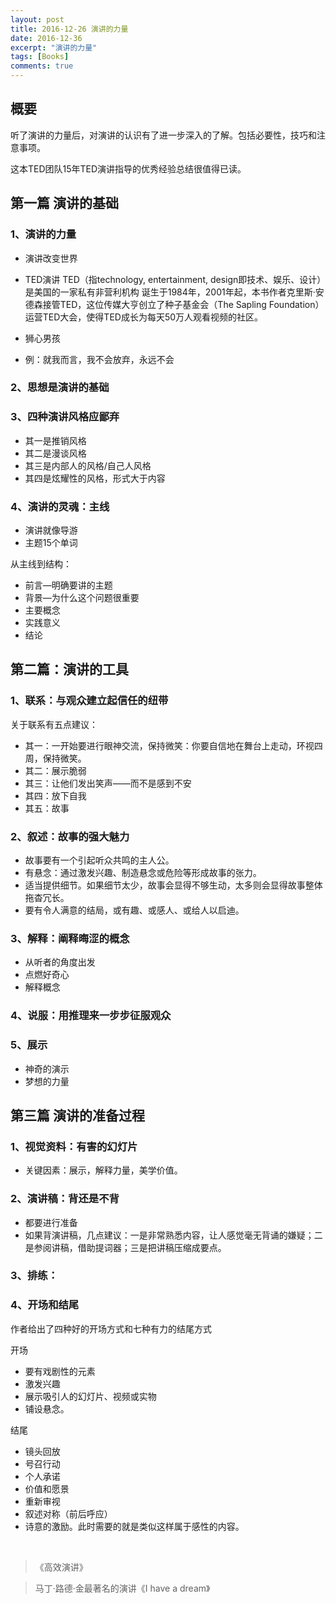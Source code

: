 ```yaml
---
layout: post
title: 2016-12-26 演讲的力量
date: 2016-12-36
excerpt: "演讲的力量"
tags: [Books]
comments: true
---
```


## 概要

听了演讲的力量后，对演讲的认识有了进一步深入的了解。包括必要性，技巧和注意事项。

这本TED团队15年TED演讲指导的优秀经验总结很值得已读。

## 第一篇  演讲的基础

### 1、演讲的力量

- 演讲改变世界
- TED演讲
    TED（指technology, entertainment, design即技术、娱乐、设计）是美国的一家私有非营利机构
    诞生于1984年，2001年起，本书作者克里斯·安德森接管TED，这位传媒大亨创立了种子基金会（The Sapling Foundation）
    运营TED大会，使得TED成长为每天50万人观看视频的社区。

- 狮心男孩
- 例：就我而言，我不会放弃，永远不会


### 2、思想是演讲的基础

### 3、四种演讲风格应鄙弃

- 其一是推销风格
- 其二是漫谈风格
- 其三是内部人的风格/自己人风格
- 其四是炫耀性的风格，形式大于内容

### 4、演讲的灵魂：主线

- 演讲就像导游
- 主题15个单词

从主线到结构：

- 前言—明确要讲的主题
- 背景—为什么这个问题很重要
- 主要概念
- 实践意义
- 结论

## 第二篇：演讲的工具

### 1、联系：与观众建立起信任的纽带

关于联系有五点建议：

- 其一：一开始要进行眼神交流，保持微笑：你要自信地在舞台上走动，环视四周，保持微笑。
- 其二：展示脆弱
- 其三：让他们发出笑声——而不是感到不安
- 其四：放下自我
- 其五：故事


### 2、叙述：故事的强大魅力

- 故事要有一个引起听众共鸣的主人公。
- 有悬念：通过激发兴趣、制造悬念或危险等形成故事的张力。
- 适当提供细节。如果细节太少，故事会显得不够生动，太多则会显得故事整体拖杳冗长。
- 要有令人满意的结局，或有趣、或感人、或给人以启迪。

### 3、解释：阐释晦涩的概念

- 从听者的角度出发
- 点燃好奇心
- 解释概念


### 4、说服：用推理来一步步征服观众

### 5、展示

- 神奇的演示
- 梦想的力量


## 第三篇  演讲的准备过程

### 1、视觉资料：有害的幻灯片

- 关键因素：展示，解释力量，美学价值。

### 2、演讲稿：背还是不背

- 都要进行准备
- 如果背演讲稿，几点建议：一是非常熟悉内容，让人感觉毫无背诵的嫌疑；二是参阅讲稿，借助提词器；三是把讲稿压缩成要点。

### 3、排练：

### 4、开场和结尾

作者给出了四种好的开场方式和七种有力的结尾方式

开场

- 要有戏剧性的元素
- 激发兴趣
- 展示吸引人的幻灯片、视频或实物
- 铺设悬念。

结尾

- 镜头回放
- 号召行动
- 个人承诺
- 价值和愿景
- 重新审视
- 叙述对称（前后呼应）
- 诗意的激励。此时需要的就是类似这样属于感性的内容。


<br>


> 《高效演讲》

> 马丁·路德·金最著名的演讲《I have a dream》


